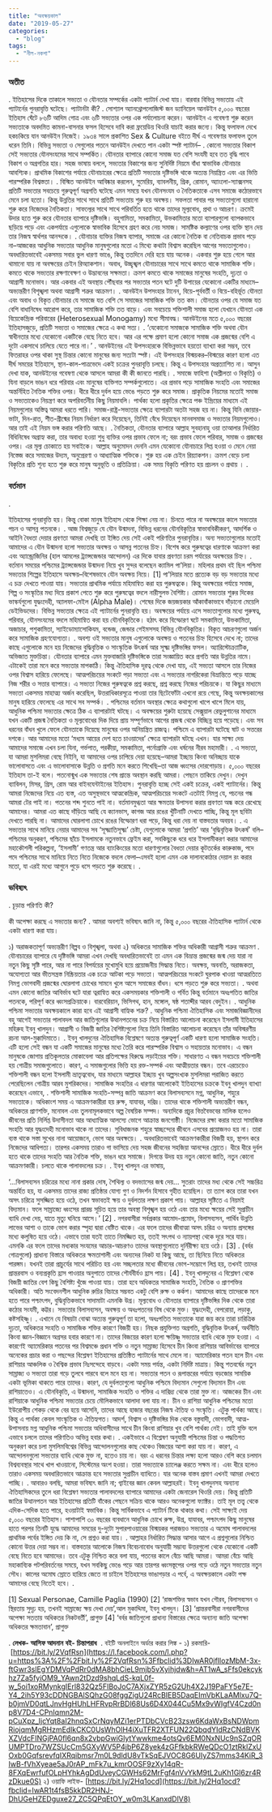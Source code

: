 ```yaml
---
title: "অবক্ষয়কাল"
date: "2019-05-27"
categories: 
  - "blog"
tags: 
  - "নীল-নকশা"
---
```


### অতীত

. ইতিহাসের দিকে তাকালে সভ্যতা ও যৌনতার সম্পর্কের একটা প্যাটার্ন দেখা যায়। বারবার বিভিন্ন সভ্যতায় এই প্যাটার্নের পুনরাবৃত্তি ঘটেছে। প্যাটার্নটা কী? . সোশ্যাল অ্যানথ্রোপলোজিস্ট জন ড্যানিয়েল আনউইন ৫,০০০ বছরের ইতিহাস ঘেঁটে ৮৬টি আদিম গোত্র এবং ৬টি সভ্যতার ওপর এক পর্যালোচনা করেন। আনউইন এ গবেষণা শুরু করেন সভ্যতাকে অবদমিত কামনা-বাসনার ফসল হিসেবে দাবি করা ফ্রয়েডিয় থিওরি যাচাই করার জন্যে। কিন্তু ফলাফল দেখে হকচকিয়ে যান আনউইন নিজেই। ১৯৩৪ সালে প্রকাশিত Sex & Culture বইতে দীর্ঘ এ গবেষণার ফলাফল তুলে ধরেন তিনি। বিভিন্ন সভ্যতা ও সেগুলোর পতনে আনউইন দেখতে পান একটা স্পষ্ট প্যাটার্ন– . কোনো সভ্যতার বিকাশ সেই সভ্যতার যৌনসংযমের সাথে সম্পর্কিত। যৌনতার ব্যাপারে কোনো সমাজ যত বেশি সংযমী হবে তত বৃদ্ধি পাবে বিকাশ ও অগ্রগতির হার। সহজ ভাষায় বললে, সভ্যতার বিকাশের জন্য সুনির্দিষ্ট নিয়মে বাঁধা স্বাভাবিক যৌনাচার আবশ্যিক। প্রাথমিক বিকাশের পর্যায়ে যৌনাচারের ক্ষেত্রে প্রতিটি সভ্যতার দৃষ্টিভঙ্গি থাকে অত্যন্ত নিয়ন্ত্রিত এবং এর ভিত্তি পারস্পরিক বিশ্বস্ততা। . বিস্মিত আনউইন আবিষ্কার করলেন, সুমেরিয়, ব্যাবলনীয়, গ্রিক, রোমান, অ্যাংলো-স্যাক্সনসহ প্রতিটি সভ্যতার সবচেয়ে গুরুত্বপূর্ণ অগ্রগতি ঘটেছে এমন সময়ে যখন যৌনসংযম ও নৈতিকতাকে এসব সমাজে কঠোরভাবে মেনে চলা হতো। কিন্তু উন্নতির সাথে সাথে প্রতিটি সভ্যতায় শুরু হয় অবক্ষয়। সফলতা পাবার পর সভ্যতাগুলো হারানো শুরু করে নিজেদের নৈতিকতা। সাফল্যের সাথে সাথে পরিবর্তিত হতে থাকে তাদের মূল্যবোধ, প্রথা ও আচরণ। ক্রমেই উদার হতে শুরু করে যৌনতার ব্যাপারে দৃষ্টিভঙ্গি। বহুগামিতা, সমকামিতা, উভকামিতার মতো ব্যাপারগুলো ব্যাপকভাবে ছড়িয়ে পড়ে এবং একপর্যায়ে এগুলোকে স্বাভাবিক হিসেবে গ্রহণ করে নেয় সমাজ। সামষ্টিক কল্যাণের ওপর ব্যক্তি স্থান দেয় তার নিজস্ব স্বার্থপর আনন্দকে। . যৌনাচার ব্যক্তির নিজস্ব ব্যাপার, সমাজে এর কোনো নৈতিক বা নেতিবাচক প্রভাব পড়ে না–আজকের আধুনিক সভ্যতার আধুনিক মানুষগুলোর মতো এ মিথ্যে কথাটা বিশ্বাস করেছিল আগের সভ্যতাগুলোও। অবধারিতভাবেই একসময় সবার ভুল ধারণা ভাঙে, কিন্তু ততদিনে দেরি হয়ে যায় অনেক। একবার শুরু হয়ে গেলে আর থামানো যায় না অবক্ষয়ের চেইন রিঅ্যাকশান। অবাধ, উচ্ছৃঙ্খল যৌনাচারের সাথে সাথে কমতে থাকে সামাজিক শক্তি। কমতে থাকে সভ্যতার রক্ষণাবেক্ষণ ও উদ্ভাবনের সক্ষমতা। ক্রমশ কমতে থাকে সমাজের মানুষের সংহতি, দৃঢ়তা ও আগ্রাসী মনোভাব। আর একবার এই অবস্থায় পৌঁছবার পর সভ্যতার পতন ঘটে দুটি উপায়ের যেকোনো একটির মাধ্যমে–অভ্যন্তরীণ বিশৃঙ্খলা অথবা আগ্রাসী শত্রুর আক্রমণ। . আনউইন উপসংহার টানেন, বিয়ে-পূর্ববর্তী ও বিয়ে-বহির্ভূত যৌনতা এবং অবাধ ও বিকৃত যৌনাচার যে সমাজে যত বেশি সে সমাজের সামাজিক শক্তি তত কম। যৌনতার ওপর যে সমাজ যত বেশি বাধানিষেধ আরোপ করে, তার সামাজিক শক্তি তত বাড়ে। এবং সবচেয়ে শক্তিশালী সমাজ হলো যেখানে যৌনতা এক বিয়েকেন্দ্রিক পরিবারের (Heterosexual Monogamy) মধ্যে সীমাবদ্ধ। আনউইনের মতে ৫,০০০ বছরের ইতিহাসজুড়ে, প্রতিটি সভ্যতা ও সমাজের ক্ষেত্রে এ কথা সত্য। . ‘যেকোনো সমাজকে সামাজিক শক্তি অথবা যৌন স্বাধীনতার মধ্যে যেকোনো একটিকে বেছে নিতে হবে। আর এর পক্ষে প্রমাণ হলো কোনো সমাজ এক প্রজন্মের বেশি এ দুটো একসাথে চালিয়ে যেতে পারে না।’ . আনউইনের এই উপসংহারকে বিভিন্নভাবে হয়তো ব্যাখ্যা করা সম্ভব, তবে ফিতরাহর ওপর থাকা সুস্থ চিন্তার কোনো মানুষের জন্য সত্যটা স্পষ্ট। এই উপসংহার বিস্ময়কর–বিস্ময়ের কারণ হলো এত দীর্ঘ সময়ের ইতিহাসে, স্থান-কাল-পাত্রভেদে একই চক্রের পুনরাবৃত্তি চলছে। কিন্তু এ উপসংহার অপ্রত্যাশিত না। আসুন দেখা যাক, আনউইনের গবেষণা থেকে আসলে আমরা কী কী জানতে পারছি। . সমাজে ফাহিশা (অশ্লীলতা ও বিকৃতি) ও যিনা বাড়লে ভাঙন ধরে পরিবার এবং মানুষের ব্যক্তিগত সম্পর্কগুলোতে। এর প্রভাব পড়ে সামাজিক সংহতি এবং সমাজের অন্তর্নিহিত নৈতিক শক্তির ওপর। ধীরে ধীরে দুর্বল হয়ে ভেঙে পড়তে শুরু করে সমাজ। প্রাকৃতিক নিয়মের মতোই সমাজ ও সভ্যতাকেও নিয়ন্ত্রণ করে অপরিবর্তনীয় কিছু নিয়মাবলি। পার্থক্য হলো প্রকৃতির ক্ষেত্রে পঞ্চ ইন্দ্রিয়ের মাধ্যমে এই নিয়মগুলোর অস্তিত্ব আমরা ধরতে পারি। সমাজ-রাষ্ট্র-সভ্যতার ক্ষেত্রে ব্যাপারটা অতটা সহজ হয় না। কিন্তু যিনি জোয়ার-ভাটা, দিন-রাত, শীত-গ্রীষ্মের নিয়ম নির্ধারণ করে দিয়েছেন, তিনিই বেঁধে দিয়েছেন মানবসমাজ ও সভ্যতার নিয়মগুলোও। আর তাই এই নিয়ম ভঙ্গ করার পরিণতি আছে। . নৈতিকতা, যৌনতার ব্যাপারে আল্লাহ সুবহানাহু ওয়া তাআলার নির্ধারিত বিধিনিষেধ অগ্রাহ্য করা, তার অবাধ্য হওয়া শুধু ব্যক্তির ওপর প্রভাব ফেলে না; বরং প্রভাব ফেলে পরিবার, সমাজ ও প্রজন্মের ওপর। এর মূল্য চোকাতে হয় সবাইকে। আল্লাহ অনুমোদন দেননি এমন যেকোনো যৌনাচারে লিপ্ত হওয়া ও মেনে নেয়া নিস্তেজ করে সমাজের উদ্যম, অনুপ্রেরণা ও আধ্যাত্মিক শক্তিকে। শুরু হয় এক চেইন রিয়্যাকশন। ক্রমশ বেড়ে চলা বিকৃতির প্রতি শূন্য হতে শুরু করে মানুষ অনুভূতি ও প্রতিক্রিয়া। এক সময় বিকৃতি পরিণত হয় প্রচলন ও প্রথায় । .

### বর্তমান

.

ইতিহাসের পুনরাবৃত্তি হয়। কিন্তু বোকা মানুষ ইতিহাস থেকে শিক্ষা নেয় না। চিনতে পারে না অবক্ষয়ের কালে সভ্যতার পচন ও আসন্ন পতনকে। . আজ বিশ্বজুড়ে যে যৌন উন্মাদনা, বিভিন্ন ধরনের যৌনবিকৃতির স্বাভাববিকীকরণ, আদর্শিক ও আইনি বৈধতা দেয়ার প্রবণতা আমরা দেখছি তা ইঙ্গিত দেয় সেই একই পরিণতির পুনরাবৃত্তির। অন্য সভ্যতাগুলোর মতোই আমাদের এ যৌন উন্মাদনা হলো সভ্যতার অবক্ষয় ও আসন্ন পতনের চিহ্ন। বিশেষ করে পুরুষত্বের ধারণাকে আক্রমণ করা এবং অ্যান্ড্রোজিনির (হাল আমলের ট্র্যান্সজেন্ডার আন্দোলন) এর দিকে যাবার প্রবণতা চরম পর্যায়ের অবক্ষয়ের চিহ্ন। . বর্তমান সময়ের পশ্চিমের ট্র্যান্সজেন্ডার উন্মাদনা নিয়ে খুব সুন্দর বলেছেন ক্যামিল পা’লিয়া। মহিলার প্রথম বই ছিল পশ্চিমা সভ্যতার শিল্পের ইতিহাসে অবক্ষয়–বিশেষভাবে যৌন অবক্ষয় নিয়ে। \[1\] পা’লিয়ার মতে প্রত্যেক বড় বড় সভ্যতার মধ্যে এ চক্র দেখতে পাওয়া যায়। সভ্যতার প্রাথমিক পর্যায়ে মহিমান্বিত করা হয় পুরুষত্বকে। কিন্তু অবক্ষয়ের পর্যায়ে সমাজ, শিল্প ও সংস্কৃতির মধ্য দিয়ে প্রকাশ পেতে শুরু করে পুরুষত্বের বদলে নারীসুলভ বৈশিষ্ট্য। রোমান সভ্যতার শুরুর দিকের ভাস্কর্যগুলো যুদ্ধংদেহী, অ্যালফা-মেইল (Alpha Male)। শেষের দিকে জয়জয়কার আঁকাবাঁকাভাবে দাঁড়ানো মেয়েলি ডেইভিডদের। বিভিন্ন সভ্যতার ক্ষেত্রে এই প্যাটার্নের পুনরাবৃত্তি হয়। অবক্ষয়ের পর্যায়ে এসে সভ্যতাগুলোর মধ্যে পুরুষত্ব, পরিবার, যৌনসংযমের বদলে মহিমান্বিত করা হয় যৌনবিকৃতিকে। হঠাৎ করে বিস্ফোরণ ঘটে সমকামিতা, উভকামিতা, অজাচার, পশুকামিতা, স্যাইডোম্যাসোকিযম, বন্ডেজ, জেন্ডার গেইমসসহ বিভিন্ন যৌনবিকৃতির। বিকৃত আচরণগুলো অর্জন করে সামাজিক গ্রহণযোগ্যতা। . অবশ্য ওই সভ্যতার মানুষ এগুলোকে অবক্ষয় ও পতনের চিহ্ন হিসেবে দেখে না; তাদের কাছে এগুলোকে মনে হয় নিজেদের বুদ্ধিবৃত্তিক ও সাংস্কৃতিক উৎকর্ষ আর সূক্ষ্ম দৃষ্টিভঙ্গির ফসল। অ্যারিস্টোক্র্যাটিক, অভিজাত মুক্তচিন্তা। যৌনতার ব্যাপারে এমন মুক্তবাজারি দৃষ্টিভঙ্গিকে তারা সংজ্ঞায়িত করে প্রগতি আর উন্নতির নামে। এটাকেই তারা মনে করে সভ্যতার মাপকাঠি। কিন্তু ঐতিহাসিক দূরত্ব থেকে দেখা যায়, এই সভ্যতা আসলে তার নিজের ওপর বিশ্বাস হারিয়ে ফেলেছে। আত্মপরিচয়ের সংকটে পড়া সভ্যতা এবং এ সভ্যতার নাগরিকেরা বিভ্রান্তিতে পড়ে যাচ্ছে নিজ শরীর ও সত্তার ব্যাপারে। এ সভ্যতা নিজের পুরুষত্বকে প্রশ্ন করছে, প্রশ্ন করছে নিজের পরিচয়কে। যা কিছুর মাধ্যমে সভ্যতা একসময় মাহাত্ম্য অর্জন করেছিল, উত্তরাধিকারসূত্রে পাওয়া তার ছিটেফোঁটা এখনো রয়ে গেছে, কিন্তু অবক্ষয়কালের মানুষ হারিয়ে ফেলেছে এর সাথে সব সম্পর্ক। . পশ্চিমের বর্তমান অবস্থার ক্ষেত্রে কথাগুলো খাপে খাপে মিলে যায়, আধুনিক পশ্চিমা সভ্যতার ক্ষেত্রে ঠিক এ ব্যাপারটাই ঘটছে। এ অবক্ষয়ের শুরুটা হয়েছে সেক্সুয়াল রেভুলুশানের মাধ্যমে যখন একটি প্রজন্ম নৈতিকতা ও মূল্যবোধের দিক দিয়ে প্রায় সম্পূর্ণভাবে আগের প্রজন্ম থেকে বিচ্ছিন্ন হয়ে পড়েছে। এবং সব ধরনের বাঁধন খুলে ফেলে যৌনতাকে দিয়েছে মানুষের ওপর অনিয়ন্ত্রিত রাজত্ব। পশ্চিমে এ ব্যাপারটা ঘটেছে ষাট ও সত্তরের দশকে। আর আমাদের মতো ‘মধ্যম আয়ের দেশ হতে চাওয়াদের’ ক্ষেত্রে ব্যাপারটা ঘটছে এখন। যার সাক্ষ্য দেয় আমাদের সমাজে এখন চলা যিনা, গর্ভপাত, পরকীয়া, সমকামিতা, পর্নোগ্রাফি এবং ধর্ষনের নীরব মহামারী। . এ সভ্যতা, যা আমরা মুসলিমরা বেছে নিইনি, যা আমাদের ওপর চাপিয়ে দেয়া হয়েছে–আমরা ইচ্ছায় কিংবা অনিচ্ছায় যাকে ভালোবাসতে এবং এ ভালোবাসাকে উন্নতি ও প্রগতি মনে করতে শিখেছি–তা আজ ধ্বংসের দোরগোড়ায়। ৫,০০০ বছরের ইতিহাস তা-ই বলে। পতনোন্মুখ এক সভ্যতার শেষ প্রান্তে অবস্থান করছি আমরা। পেছনে তাকিয়ে দেখুন। দেখুন ব্যাবিলন, মিসর, গ্রিস, রোম আর বাইনযেন্টাইনের ইতিহাস। পুনরাবৃত্তি হচ্ছে সেই একই চক্রের, একই প্যাটার্নের। কিন্তু আমরা নিজেদের নিয়ে এত ব্যস্ত, এত অসুস্থভাবে আত্মকেন্দ্রিক, আত্মপরিচয়ের সংকটে এতটাই নিমগ্ন যে, পচনের গন্ধ আমরা টের পাই না। পতনের শব্দ শুনতে পাই না। বর্তমানমুগ্ধতা আর ক্ষমতার উপাসনা করার প্রবণতা অন্ধ করে রেখেছে আমাদের। আমরা এত কাছে দাঁড়িয়ে আছি যে ক্যানভাস, কাগজ আর রঙের খুঁটিনাটি দেখতে পাচ্ছি, কিন্তু মূল ছবিটা দেখতে পারছি না। আমাদের ঘোরলাগা চোখে রঙের বিস্ফোরণ ধরা পড়ে, কিন্তু ধরা দেয় না বাস্তবতার অবয়ব। . এ সভ্যতার সাথে মানিয়ে নেয়ার আমাদের সব ‘সূক্ষ্মাতিসূক্ষ্ম’ চেষ্টা, যেগুলোকে আমরা ‘প্রগতি’ আর ‘বুদ্ধিবৃত্তিক উৎকর্ষ’ বলি–পশ্চিমের অনুকরণ, পশ্চিমের ছাঁচে ইসলামকে নতুনভাবে ফ্রেইম করা, সবকিছুকে ধরে ধরে ইসলামীকরণ করার আমাদের মহাকৌশলী পরিকল্পনা, ‘ইসলামী’ গণতন্ত্র আর ব্যাংকিংয়ের মতো ধারণাগুলোর বৈধতা দেয়ার কূটতর্কের কারুকাজ, পদে পদে পশ্চিমের সাথে মানিয়ে নিতে নিতে নিজেকে বদলে ফেলা–এসবই হলো এমন এক দালানকোঠার দেয়াল রং করার মতো, যা এরই মধ্যে আগুনে পুড়ে ধসে পড়তে শুরু করেছে। .

### ভবিষ্যৎ

. চূড়ান্ত পরিণতি কী?

কী অপেক্ষা করছে এ সভ্যতার জন্য? . আমরা অবশ্যই ভবিষ্যৎ জানি না, কিন্তু ৫,০০০ বছরের ঐতিহাসিক প্যাটার্ন থেকে একটা ধারণা করা যায়।

১) অরাজকতাপূর্ণ অভ্যন্তরীণ বিল্পব ও বিশৃঙ্খলা, অথবা ২) অধিকতর সামাজিক শক্তির অধিকারী আগ্রাসী শত্রুর আক্রমণ . যৌনাচারের ব্যাপারে যে দৃষ্টিভঙ্গি আমরা এখন দেখছি অবধারিতভাবেই তা এমন এক বিভ্রান্ত প্রজন্মের জন্ম দেয় যারা না নতুন কিছু সৃষ্টি পারে, আর না পারে বিপর্যয়ের মুখোমুখি হয়ে প্রয়োজনীয় সিদ্ধান্ত নিতে। অবক্ষয়, অবনতি, অরাজকতা, অযোগ্যতা আর ভীতসন্ত্রস্ত নিষ্ক্রিয়তার এক চক্রে আটকা পড়ে সভ্যতা। আত্মপরিচয়ের সংকটে ঘুরপাক খাওয়া আত্মরতিতে নিমগ্ন ভোগবাদী প্রজন্মের ঘোরলাগা চোখের সামনে খুলে আসে সমাজের বাঁধন। ধসে পড়তে শুরু করে সভ্যতা। . অথবা এমন কোনো জাতির আবির্ভাব ঘটে যারা ত্বরান্বিত করে একসময়কার শক্তিশালী ও গর্বিত কিন্তু বর্তমানে অধঃপতিত জাতির পতনকে, পরিপূর্ণ করে ধ্বংসপ্রক্রিয়াকে। বারবেরিয়ান, ভিসিগথ, হান, মঙ্গোল, ষষ্ঠ শতাব্দীর আরব বেদুইন। . আধুনিক পশ্চিমা সভ্যতার অবক্ষয়কালে কারা হবে এই আগ্রাসী বাহ্যিক শত্রু? . আধুনিক পশ্চিমা ঐতিহাসিক এবং সমাজবিজ্ঞানীদের বহু আগেই সভ্যতার পালাবদল আর জাতিগুলোর উত্থানপতনের চক্র নিয়ে বিস্তারিত আলোচনা করেছেন ইসলামী ইতিহাসের মহিরুহ ইবনু খালদুন। আগ্রাসী ও বিজয়ী জাতির বৈশিষ্ট্যগুলো নিয়ে তিনি বিস্তারিত আলোচনা করেছেন তাঁর অবিস্মরণীয় রচনা আল-মুক্কাদিমাতে। . ইবনু খালদুনের ঐতিহাসিক বিশ্লেষণে অত্যন্ত গুরুত্বপূর্ণ একটি ধারণা হলো সামাজিক সংহতি। এটি হলো সেই বন্ধন যা একটি সমাজের মানুষের মধ্যে তৈরি করে পারস্পরিক বিশ্বাস ও সহায়তার মনোভাব। এ বন্ধন মানুষকে জোগায় প্রতিকূলতার মোকাবেলা আর প্রতিপক্ষের বিরুদ্ধে লড়াইয়ের শক্তি। সাধারণত এ বন্ধন সবচেয়ে শক্তিশালী হয় গোত্রীয় সমাজগুলোতে। কারণ, এ সমাজগুলোর ভিত্তি হয় রক্ত-সম্পর্ক এবং আত্মীয়তার বন্ধন। তবে এরচেয়েও শক্তিশালী বন্ধন হলো ইসলামী ভ্রাতৃত্ববোধ, যার মাধ্যমে আল্লাহর ইচ্ছায় খুব অল্পসংখ্যক মুসলিমরা পরাজিত করতে পেরেছিলেন গোত্রীয় আরব মুশরিকদের। সামাজিক সংহতির এ ধারণার আলোকেই ইতিহাসের চক্রকে ইবনু খালদুন ব্যাখ্যা করেছেন এভাবে, . শক্তিশালী সামাজিক সংহতি-সম্পন্ন জাতি আক্রমণ করে বিলাসব্যসনে মগ্ন, আধুনিক, শহুরে সভ্যতাকে। অধিকাংশ সময় এ আক্রমণকারীরা হয় রুক্ষ, যাযাবর, দরিদ্র। তাদের থাকে শক্তিশালী অভ্যন্তরীণ বন্ধন, অধিকতর প্রাণশক্তি, মনোবল এবং তুলনামূলকভাবে অল্প বৈষয়িক সম্পদ। অন্যদিকে প্রচুর বিত্তবৈভবের মালিক হলেও জীবনের প্রতি নির্লিপ্ত উদাসীনতা আর আধ্যাত্মিক আলস্যে ভোগে আক্রান্ত জনগোষ্ঠী। নিজেদের রক্ষা করার মতো সামাজিক সংহতি আর যুদ্ধংদেহী মনোভাব থাকে না তাদের। সুবিধাজনক শহুরে স্বাচ্ছন্দ্যের জীবনে এসবের প্রয়োজনও হয় না। তারা ব্যস্ত থাকে সস্তা সুখের নানা আয়োজনে, ভোগ আর অবক্ষয়ে। . অবধারিতভাবেই আক্রমণকারীরা বিজয়ী হয়, স্থাপন করে নিজেদের আধিপত্য। তারপর একসময় তারাও গা ভাসিয়ে দেয় সহজ জীবনের সহজিয়া আনন্দের স্রোতে। ধীরে ধীরে দুর্বল হতে থাকে তাদের সংহতি আর নৈতিক শক্তি, ভাঙন ধরে সমাজে। দিগন্তে উদয় হয় নতুন কোনো জাতি, নতুন কোনো আক্রমণকারী। চলতে থাকে পালাবদলের চক্র। . ইবনু খালদুন এর ভাষায়,

‘...বিলাসব্যসন চরিত্রের মধ্যে নানা প্রকার দোষ, শৈথিল্য ও বদভ্যাসের জন্ম দেয়... সুতরাং তাদের মধ্য থেকে সেই সচ্চরিত্র অন্তর্হিত হয়, যা একসময় তাদের রাজ্য প্রতিষ্ঠার যোগ্য গুণ ও নিদর্শন হিসাবে গৃহীত হয়েছিল। তা ত্যাগ করে তারা যখন অসৎ চরিত্রে সুসজ্জিত হয়ে ওঠে, তখন স্বভাবতই ক্ষয় ও দুর্বলতার লক্ষণ প্রকাশ পায়। আল্লাহর সৃষ্টিতে এ নিয়মই বিদ্যমান। ফলে সাম্রাজ্যে ধ্বংসের প্রারম্ভ সূচিত হয়ে তার অবস্থা বিশৃঙ্খল হয় ওঠে এবং তার মধ্যে ক্ষয়ের সেই সুপ্রাচীন ব্যাধি দেখা দেয়, যাতে মৃত্যু ঘনিয়ে আসে।’ \[2\] . নগরবাসীরা সর্বপ্রকার আমোদ-প্রমোদ, বিলাসব্যসন, পার্থিব উন্নতি লাভের আশা ও তাকে ভোগ করার স্পৃহা দ্বারা বেষ্টিত থাকে। এর ফলে তাদের জীবাত্মা অসৎ চরিত্র ও অন্যায় প্রসঙ্গের মধ্যে কলুষিত হয়ে ওঠে। এভাবে তারা যতই তাতে নিমজ্জিত হয়, ততই সৎপথ ও ন্যায়পন্থা থেকে দূরে সরে যায়। এমনকি এর ফলে তাদের মধ্যকার সংযমের আচার-আচরণও তাদের অবস্থাগুলোতে দুর্নিরীক্ষ্য হয়ে ওঠে। \[3\] . (বর্বর গোত্রগুলো) প্রাধান্য বিস্তারে অধিকতর ক্ষমতাশালী এবং অন্যদের নিকট যা কিছু আছে, তা ছিনিয়ে নিতে অধিকতর পারঙ্গম। যখনই তারা প্রাচুর্যের সাথে পরিচিত হয় এবং সচ্ছলতার মধ্যে জীবনের ভোগ-সম্ভোগে লিপ্ত হয়, তখনই তাদের প্রান্তরবাস ও বন্যপ্রকৃতি হ্রাস পাওয়ার অনুপাতে তাদের শৌর্যবীর্যও হ্রাস পায়। \[4\] . ইবনু খালদুনের এ বিশ্লেষণ থেকে বিজয়ী জাতির বেশ কিছু বৈশিষ্ট্য খুঁজে পাওয়া যায়। তারা হবে অধিকতর সামাজিক সংহতি, নৈতিক ও প্রাণশক্তির অধিকারী। অতি সংবেদনশীল আধুনিক রুচির বিচারে সম্ভবত একটু বেশি রুক্ষ ও কর্কশ। আমাদের কাছে তাদেরকে মনে হতে পারে পশ্চাৎপদ, বুদ্ধিবৃত্তিকভাবে সাদামাটা এমনকি উগ্র। মূল্যবোধ ও যৌনতার ব্যাপারে দৃষ্টিভঙ্গির দিক থেকে তারা কঠোর সংযমী, কট্টর। সভ্যতার বিলাসব্যসন, অবক্ষয় ও অধঃপতনের বিষ থেকে মুক্ত। যুদ্ধংদেহী, বেপরোয়া, লড়াকু, কষ্টসহিষ্ণু। . এখানে যে বিষয়টা বোঝা অত্যন্ত গুরুত্বপূর্ণ তা হলো, অধঃপতিত সভ্যতাকে যারা জয় করে তারা চারিত্রিক দৃঢ়তা, অধিকতর সংহতি ও সামাজিক শক্তির কারণে বিজয়ী হয়। নিছক প্রযুক্তিগত অগ্রগতি, বুদ্ধিবৃত্তিক উৎকর্ষ, অর্থনীতি কিংবা জ্ঞান-বিজ্ঞানে অগ্রসর হবার কারণে না। তাদের বিজয়ের কারণ হলো ক্ষয়িষ্ণু সভ্যতার ব্যাধি থেকে মুক্ত হওয়া। এ কারণেই অ্যামেরিকার পতনের পর বিশ্বমঞ্চে প্রধান শক্তি ও নতুন সাম্রাজ্য হিসেবে চীন কিংবা রাশিয়ার আবির্ভাবের ব্যাপারে অনেকের প্রচার করা ও পছন্দের বিশ্লেষণ ইতিহাসের প্রতিষ্ঠিত প্যাটার্নের সাথে মেলে না। অ্যামেরিকার পতন হলে চীন এবং রাশিয়ার আঞ্চলিক ও বৈশ্বিক প্রভাব নিঃসন্দেহে বাড়বে। একটা সময় পর্যন্ত, একটা নির্দিষ্ট মাত্রায়। কিন্তু শতবর্ষের নতুন সাম্রাজ্য ও সভ্যতা তারা গড়ে তুলবে পারবে বলে মনে হয় না। সভ্যতার পতন ও রূপান্তরের পর্যায়ে বড়জোর সাময়িক একটা ভূমিকা থাকতে পারে তাদের। কারণ, যে দুর্বলতাগুলো আধুনিক পশ্চিমে বিদ্যমান সেগুলো বিদ্যমান চীন এবং রাশিয়াতেও। এ যৌনবিকৃতি, এ উন্মাদনা, সামাজিক সংহতি ও শক্তির এ দারিদ্র্য থেকে তারা মুক্ত না। আজকের চীন এবং রাশিয়াকে আধুনিক পশ্চিমা সভ্যতার চেয়ে মৌলিকভাবে আলাদা বলা যায় না। চীন ও রাশিয়া আধুনিক পশ্চিমের মতো ইউরোপীয় শেকড় থেকে বের হয়ে আসেনি, তাদের আছে হাজার বছরের নিজস্ব ঐতিহ্য ও সংস্কৃতি। এটুকু পার্থক্য আছে। কিন্তু এ পার্থক্য কেবল সাংস্কৃতিক ও ঐতিহ্যগত। আদর্শ, বিশ্বাস ও দৃষ্টিভঙ্গির দিক থেকে বস্তুবাদী, ভোগবাদী, আত্ম-উপাসনায় মগ্ন আধুনিক পশ্চিমা সভ্যতার অধিবাসীদের সাথে চীন কিংবা রাশিয়ার খুব বেশি পার্থক্য নেই। তাই যুক্তি বলে এভাবে চললে তাদের পরিণতিও অভিন্ন হবার কথা। . একইভাবে এ বিশ্লেষণ অনুযায়ী পশ্চিমের চিন্তা ও পদ্ধতিগত অনুকরণ করে চলা মুসলিমবিশ্বের বিভিন্ন আন্দোলনগুলোর কাছ থেকেও বিজয়ের আশা করা যায় না। কারণ, এ আন্দোলনগুলো সভ্যতার ব্যাধি থেকে মুক্ত না, হতেও চায় না। বরং এ ধরনের চিন্তার লক্ষ্য হলো আরও বেশি করে চলমান বিশ্বব্যবস্থার সাথে খাপ খাওয়ানো, সিস্টেমের অংশ হওয়া। তারা সভ্যতাকে চ্যালেঞ্জ করতে সক্ষম না। এবং ধীরে হলেও তারাও একসময় অবধারিতভাবে আক্রান্ত হবে সভ্যতার সুপ্রাচীন ব্যাধিতে। যার অনেক বাস্তব প্রমাণ এখনই আমরা দেখতে পাচ্ছি। . আবারও বলছি, আমরা ভবিষ্যৎ জানি না; গ্বাইবের জ্ঞান কেবল আল্লাহরই। ইবনু খালদুনসহ অন্যান্য ঐতিহাসিকদের তুলে ধরা বিশ্লেষণ সভ্যতার পালাবদলের ব্যাপারে আমাদের একটা জেনারেল থিওরি দেয়। কিন্তু প্রতিটি জাতির উত্থানপতন আর ইতিহাসের প্রতিটি বাঁকের পেছনে সক্রিয় থাকে আরও অনেকগুলো ফ্যাক্টর। তাই মূল তত্ত্ব থেকে এদিক-সেদিক হতে পারে, হওয়াটাই স্বভাবিক। কিন্তু সার্বিকভাবে এ প্যাটার্ন টিকে থাকার কথা। সেই সাক্ষ্যই দেয় ৫,০০০ বছরের ইতিহাস। পাশাপাশি ৩০ বছরের ব্যবধানে আধুনিক চোখে রুক্ষ, উগ্র, যাযাবর, পশ্চাৎপদ কিছু মানুষের হাতে পরপর তিনটি যুদ্ধে আমাদের সময়ের দু-দুটো সুপারপাওয়ারের বিস্ময়কর পরাজয়ও সভ্যতার এ অমোঘ পালাবদলের প্রাথমিক পর্বের ইঙ্গিত দেয় কি না, সে প্রশ্নও করা যায়। . আল্লাহর নির্ধারিত সিদ্ধান্ত আসার আগে এ প্রশ্নগুলোর নিশ্চিত কোনো উত্তর দেয়া সম্ভব না। বাস্তবতার আলোকে নিজস্ব বিবেচনাবোধ অনুযায়ী সম্ভাব্য উত্তরগুলো থেকে যেকোনো একটি বেছে নিতে হবে আমাদের। তবে এটুকু নিশ্চিত করে বলা যায়, পতনের কালে বেঁচে আছি আমরা। আমরা বেঁচে আছি মহাকাব্যিক পটপরিবর্তনের সময়ে, যখন সবকিছু ভেঙে পড়ে আর তারপর ধ্বংসস্তূপের ওপর গড়ে ওঠে নতুন সভ্যতার নতুন সৌধ। কালের অমোঘ স্রোতে হারিয়ে জেতে না চাইলে ইতিহাসের ভাঙাগড়ার এ পর্বে, এ অবক্ষয়কালে একটা পক্ষ আমাদের বেছে নিতেই হবে। .

\[1\] Sexual Personae, Camille Paglia (1990) \[2\] ‘রাজশক্তির স্বভাব যখন গৌরব, বিলাসব্যসন ও স্থিরতায় সুদৃঢ় হয়, তখনই সাম্রাজ্যে ক্ষয় দেখা দেয়’,আল মুকাদ্দিমা, ইবনু খালদুন। \[3\] ‘প্রান্তরবাসীরা নগরবাসীদের অপেক্ষা সততায় অধিকতর নিকটবর্তী’, প্রাগুক্ত \[4\] ‘বর্বর জাতিগুলো প্রাধান্য বিস্তারের ক্ষেত্রে অন্যান্য জাতি অপেক্ষা অধিকতর ক্ষমতাবান’, প্রাগুক্ত

. **লেখক- আসিফ আদনান** **বই- চিন্তাপরাধ**  . বইটি অনলাইনে অর্ডার করার লিঙ্ক - ১) রকমারি- [https://bit.ly/2VqfRsn](https://l.facebook.com/l.php?u=https%3A%2F%2Fbit.ly%2F2VqfRsn%3Ffbclid%3DIwAR0jfIlozMbM-3x-ftGwr3slEgYDMVqPdRr0dMA8bhCieL9mjb5vXyihjdw&h=AT1wA_sFfs0ekcykhz7Za5fyiOM9_YAwn2tDzd9shqLdS-kqL0f-w_5oi1xoRMynkgIErl832Qz5FIBoJoC7AXjxZYR5zG2Uh4X2J19PaFY5e7E-Y4_2ih5Y93cDDNGBAlSQhzG08fggZigU24RcBIEB5DaqEImVbKLaAMlxu7Q-b0jmVD0qtLJnvHgHUhLHFRvpRrBDl68Us6D4X044Cu5Mx9vWIgfV4Czd0np8V7D4-CPnIqmn2M-pCuXpz_IjcYqt8aI2hnqSxCrNqyMZi1erPTDbCVcB23zsw6KdaWxBsNDWpmRiojqmMgRHzmEdlkCKC0UsWhOlH4iXuTFR2XTFUN22QbqdYIdRzCNdBVKXZVdcFINGjPA0fI6qn8x2vbpGwiGlytYwwkme4otsQv6EM0NxNUc9nSZqORUMPTDro7WZSUcCm5GXyWV5P4jbP6Z8yek4zGFfkbkRWeQDcO1ztRklZxUOxb0GqfsrevfqIXRqibmsr7m0L9dldU8vTkSqEJVOC8G6UIyZS7mms34KiR_3IwB-fVhXyeae5aJ0rAP_mFk7u_kmrOOSF9zXy14qR-8FXqEwrfufOLpHYhkAgDdUveyCGWHs62MrFgf4nVvYkM9tL2uKh1Gl6zr4RzDkue0S) ২) ওয়াফি লাইফ- [https://bit.ly/2Hq1ocd](https://bit.ly/2Hq1ocd?fbclid=IwAR1t4fsB5kkDR2HNJ-DhUGeHZEDguxe27_ZC5QPqEtOY_w0m3LKanxdDlV8)
